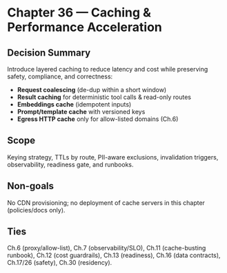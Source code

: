# Chapter 36 — Caching & Performance Acceleration

## Decision Summary
Introduce layered caching to reduce latency and cost while preserving safety, compliance, and correctness:
- **Request coalescing** (de-dup within a short window)
- **Result caching** for deterministic tool calls & read-only routes
- **Embeddings cache** (idempotent inputs)
- **Prompt/template cache** with versioned keys
- **Egress HTTP cache** only for allow-listed domains (Ch.6)

## Scope
Keying strategy, TTLs by route, PII-aware exclusions, invalidation triggers, observability, readiness gate, and runbooks.

## Non-goals
No CDN provisioning; no deployment of cache servers in this chapter (policies/docs only).

## Ties
Ch.6 (proxy/allow-list), Ch.7 (observability/SLO), Ch.11 (cache-busting runbook), Ch.12 (cost guardrails), 
Ch.13 (readiness), Ch.16 (data contracts), Ch.17/26 (safety), Ch.30 (residency).

